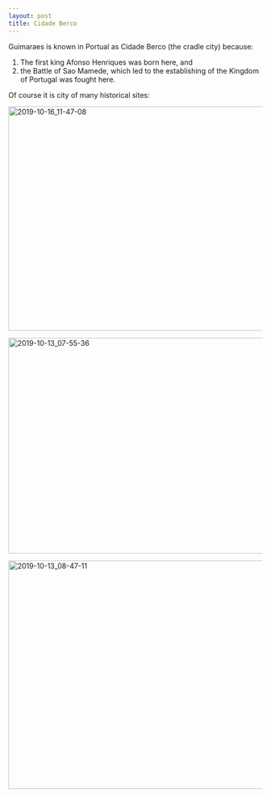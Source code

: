 ```yaml
---
layout: post
title: Cidade Berco
---
```


Guimaraes is known in Portual as Cidade Berco (the cradle city) because:
1. The first king Afonso Henriques was born here, and
2. the Battle of Sao Mamede, which led to the establishing of the Kingdom of Portugal was fought here.

Of course it is city of many historical sites:

<a data-flickr-embed="true" href="https://www.flickr.com/photos/rosemont/48910516493/in/datetaken/" title="2019-10-16_11-47-08"><img src="https://live.staticflickr.com/65535/48910516493_3c102c9988_z.jpg" width="640" height="444" alt="2019-10-16_11-47-08"></a><script async src="//embedr.flickr.com/assets/client-code.js" charset="utf-8"></script>

<a data-flickr-embed="true" href="https://www.flickr.com/photos/rosemont/48892932262/in/datetaken/" title="2019-10-13_07-55-36"><img src="https://live.staticflickr.com/65535/48892932262_10d0814bc2_z.jpg" width="640" height="427" alt="2019-10-13_07-55-36"></a><script async src="//embedr.flickr.com/assets/client-code.js" charset="utf-8"></script>

<a data-flickr-embed="true" href="https://www.flickr.com/photos/rosemont/48893221942/in/datetaken/" title="2019-10-13_08-47-11"><img src="https://live.staticflickr.com/65535/48893221942_c638802274_z.jpg" width="640" height="452" alt="2019-10-13_08-47-11"></a><script async src="//embedr.flickr.com/assets/client-code.js" charset="utf-8"></script>
